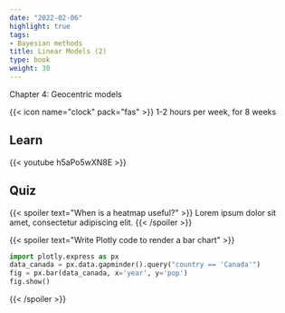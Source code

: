 ```yaml
---
date: "2022-02-06"
highlight: true
tags:
- Bayesian methods
title: Linear Models (2)
type: book
weight: 30
---
```


Chapter 4: Geocentric models

<!--more-->

{{< icon name="clock" pack="fas" >}} 1-2 hours per week, for 8 weeks

## Learn

{{< youtube h5aPo5wXN8E >}}

## Quiz

{{< spoiler text="When is a heatmap useful?" >}}
Lorem ipsum dolor sit amet, consectetur adipiscing elit.
{{< /spoiler >}}

{{< spoiler text="Write Plotly code to render a bar chart" >}}
```python
import plotly.express as px
data_canada = px.data.gapminder().query("country == 'Canada'")
fig = px.bar(data_canada, x='year', y='pop')
fig.show()
```
{{< /spoiler >}}

